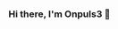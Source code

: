 ### Hi there, I'm Onpuls3 👋

<!--
**Onpuls3/Onpuls3** is a ✨ _special_ ✨ repository because its `README.md` (this file) appears on your GitHub profile.

Here are some ideas to get you started:

- 🔭 I wanna be a great programmer!
- 🌱 I’m learning about programation..
- 👯 I really want to create a videogame with a team!
- 🤔 I’m not looking for help yet.. 
- 💬 Ask me about videogames, comics and movies!
- 📫 How to reach me? Just go to dimention C-137
- 😄 Pronouns: ...
- ⚡ Fun fact: ...
-->
